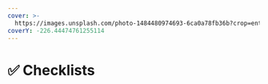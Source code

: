 ```yaml
---
cover: >-
  https://images.unsplash.com/photo-1484480974693-6ca0a78fb36b?crop=entropy&cs=tinysrgb&fm=jpg&ixid=MnwxOTcwMjR8MHwxfHNlYXJjaHwxfHxjaGVja2xpc3R8ZW58MHx8fHwxNjYxMzUxNDEx&ixlib=rb-1.2.1&q=80
coverY: -226.44474761255114
---
```


# ✅ Checklists

